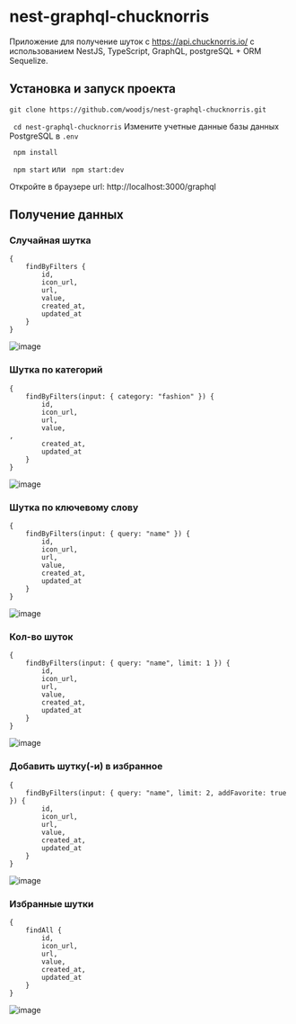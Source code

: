 # nest-graphql-chucknorris

Приложение для получение шуток с https://api.chucknorris.io/ с использованием NestJS, TypeScript, GraphQL, postgreSQL + ORM Sequelize.

## Установка и запуск проекта

`git clone https://github.com/woodjs/nest-graphql-chucknorris.git`

` cd nest-graphql-chucknorris`
Измените учетные данные базы данных PostgreSQL в `.env`

` npm install`

` npm start` или ` npm start:dev`

Откройте в браузере url: http://localhost:3000/graphql

## Получение данных

### Случайная шутка

```
{
    findByFilters {
        id,
        icon_url,
        url,
        value,
        created_at,
        updated_at
    }
}
```

![image](https://user-images.githubusercontent.com/45289944/162180783-986fde65-5146-493a-82b6-f8e7a49319cc.png)

### Шутка по категорий

```
{
    findByFilters(input: { category: "fashion" }) {
        id,
        icon_url,
        url,
        value,
,
        created_at,
        updated_at
    }
}
```

![image](https://user-images.githubusercontent.com/45289944/162180921-38a5784c-9e2e-48f9-bef0-f464492a9ea4.png)

### Шутка по ключевому слову

```
{
    findByFilters(input: { query: "name" }) {
        id,
        icon_url,
        url,
        value,
        created_at,
        updated_at
    }
}
```

![image](https://user-images.githubusercontent.com/45289944/162181066-deb9ea85-8921-4bc7-97e9-2323d8142895.png)

### Кол-во шуток

```
{
    findByFilters(input: { query: "name", limit: 1 }) {
        id,
        icon_url,
        url,
        value,
        created_at,
        updated_at
    }
}
```

![image](https://user-images.githubusercontent.com/45289944/162181172-e5b81e2f-4d5f-4b23-a07d-ac4dea63cd0e.png)

### Добавить шутку(-и) в избранное

```
{
    findByFilters(input: { query: "name", limit: 2, addFavorite: true }) {
        id,
        icon_url,
        url,
        value,
        created_at,
        updated_at
    }
}
```

![image](https://user-images.githubusercontent.com/45289944/162181332-848e49d6-2d44-4a16-8183-a73906e18c26.png)

### Избранные шутки

```
{
    findAll {
        id,
        icon_url,
        url,
        value,
        created_at,
        updated_at
    }
}
```

![image](https://user-images.githubusercontent.com/45289944/162181909-b43b8103-4a88-406f-8a01-e252d4d170fa.png)
